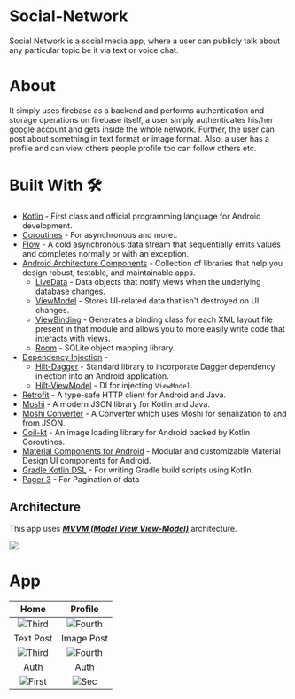 # Social-Network
Social Network is a social media app, where a user can publicly talk about any particular topic be it via text or voice chat.
# About
It simply uses firebase as a backend and performs authentication and storage operations on firebase itself, a user simply authenticates his/her google account and gets inside the whole network. Further, the user can post about something in text format or image format. Also, a user has a profile and can view others people profile too can follow others etc.
# Built With 🛠
- [Kotlin](https://kotlinlang.org/) - First class and official programming language for Android development.
- [Coroutines](https://kotlinlang.org/docs/reference/coroutines-overview.html) - For asynchronous and more..
- [Flow](https://kotlin.github.io/kotlinx.coroutines/kotlinx-coroutines-core/kotlinx.coroutines.flow/-flow/) - A cold asynchronous data stream that sequentially emits values and completes normally or with an exception.
- [Android Architecture Components](https://developer.android.com/topic/libraries/architecture) - Collection of libraries that help you design robust, testable, and maintainable apps.
  - [LiveData](https://developer.android.com/topic/libraries/architecture/livedata) - Data objects that notify views when the underlying database changes.
  - [ViewModel](https://developer.android.com/topic/libraries/architecture/viewmodel) - Stores UI-related data that isn't destroyed on UI changes. 
  - [ViewBinding](https://developer.android.com/topic/libraries/view-binding) - Generates a binding class for each XML layout file present in that module and allows you to more easily write code that interacts with views.
  - [Room](https://developer.android.com/topic/libraries/architecture/room) - SQLite object mapping library.
- [Dependency Injection](https://developer.android.com/training/dependency-injection) - 
  - [Hilt-Dagger](https://dagger.dev/hilt/) - Standard library to incorporate Dagger dependency injection into an Android application.
  - [Hilt-ViewModel](https://developer.android.com/training/dependency-injection/hilt-jetpack) - DI for injecting `ViewModel`.
- [Retrofit](https://square.github.io/retrofit/) - A type-safe HTTP client for Android and Java.
- [Moshi](https://github.com/square/moshi) - A modern JSON library for Kotlin and Java.
- [Moshi Converter](https://github.com/square/retrofit/tree/master/retrofit-converters/moshi) - A Converter which uses Moshi for serialization to and from JSON.
- [Coil-kt](https://coil-kt.github.io/coil/) - An image loading library for Android backed by Kotlin Coroutines.
- [Material Components for Android](https://github.com/material-components/material-components-android) - Modular and customizable Material Design UI components for Android.
- [Gradle Kotlin DSL](https://docs.gradle.org/current/userguide/kotlin_dsl.html) - For writing Gradle build scripts using Kotlin.
- [Pager 3](https://developer.android.com/reference/kotlin/androidx/paging/Pager) - For Pagination of data
## Architecture
This app uses [***MVVM (Model View View-Model)***](https://developer.android.com/jetpack/docs/guide#recommended-app-arch) architecture.

![](https://developer.android.com/topic/libraries/architecture/images/final-architecture.png)
# App 
| Home | Profile |
|:-:|:-:|
| ![Third](https://user-images.githubusercontent.com/80918746/135667016-a6ba8901-5f78-4c4c-9f68-504365b2b5b9.png) | ![Fourth](https://user-images.githubusercontent.com/80918746/135667060-9d6a3b9e-5285-40ea-aec4-f7ddcb3eed64.png) | 
| Text Post | Image Post | 
| ![Third](https://user-images.githubusercontent.com/80918746/135667209-c9e28134-be0c-4757-b5e2-3f2186083f42.png) | ![Fourth](https://user-images.githubusercontent.com/80918746/135667277-30199145-7d6b-4617-9e31-88026c239779.png) | 
| Auth | Auth | 
| ![First](https://user-images.githubusercontent.com/80918746/135666196-46d4e5f1-4bc3-4b8a-89f4-a592d0c1425c.png) | ![Sec](https://user-images.githubusercontent.com/80918746/135666256-4aee9312-d1c5-46ff-801c-b7e0e2e57a82.png) |


 

